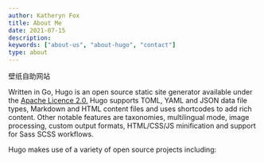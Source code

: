 ```yaml
---
author: Katheryn Fox
title: About Me
date: 2021-07-15
description:
keywords: ["about-us", "about-hugo", "contact"]
type: about
---
```


壁纸自助网站

Written in Go, Hugo is an open source static site generator available under the [Apache Licence 2.0.](https://github.com/gohugoio/hugo/blob/master/LICENSE) Hugo supports TOML, YAML and JSON data file types, Markdown and HTML content files and uses shortcodes to add rich content. Other notable features are taxonomies, multilingual mode, image processing, custom output formats, HTML/CSS/JS minification and support for Sass SCSS workflows.

Hugo makes use of a variety of open source projects including:

